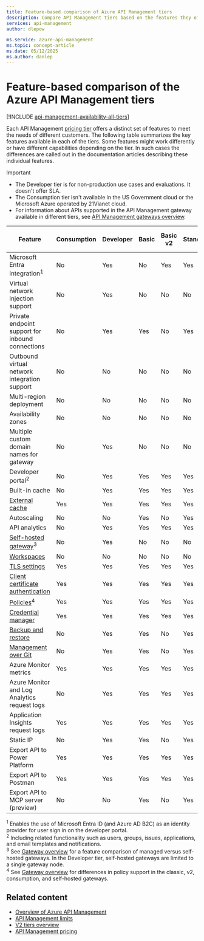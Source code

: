 ```yaml
---
title: Feature-based comparison of Azure API Management tiers
description: Compare API Management tiers based on the features they offer. See a table that summarizes the key features available in each pricing tier.
services: api-management
author: dlepow

ms.service: azure-api-management
ms.topic: concept-article
ms.date: 05/12/2025
ms.author: danlep
---
```


# Feature-based comparison of the Azure API Management tiers

[!INCLUDE [api-management-availability-all-tiers](../../includes/api-management-availability-all-tiers.md)]

Each API Management [pricing tier](api-management-key-concepts.md#api-management-tiers) offers a distinct set of features to meet the needs of different customers. The following table summarizes the key features available in each of the tiers. Some features might work differently or have different capabilities depending on the tier. In such cases the differences are called out in the documentation articles describing these individual features.

> [!IMPORTANT]
> * The Developer tier is for non-production use cases and evaluations. It doesn't offer SLA.
> * The Consumption tier isn't available in the US Government cloud or the Microsoft Azure operated by 21Vianet cloud. 
> * For information about APIs supported in the API Management gateway available in different tiers, see [API Management gateways overview](api-management-gateways-overview.md#backend-apis).


| Feature                                                                                      | Consumption | Developer | Basic | Basic v2 |Standard | Standard v2 | Premium | Premium v2 (preview) |
| -------------------------------------------------------------------------------------------- | ----------- | --------- | --------- | --------- | ----- | -------- | ------- | ------- | 
| Microsoft Entra integration<sup>1</sup>                                                             | No          | Yes       | No    | Yes      | Yes      | Yes      | Yes     | Yes |
| Virtual network injection support                                                               | No          | Yes       | No    | No       | No       | No       | Yes    | Yes |
| Private endpoint support for inbound connections                                                               | No          | Yes       | Yes    | No       | Yes      | Yes (preview)       | Yes  | No   |
| Outbound virtual network integration support                                                             | No          | No       | No    | No       | No       | Yes       | No    | Yes |
| Multi-region deployment                                                                      | No          | No        | No    | No       | No       | No       | Yes     | No |
| Availability zones                                                                           | No          | No        | No    | No       | No       | No       | Yes     | No  |
| Multiple custom domain names for gateway                                                                 | No          | Yes        | No    | No      | No       | No        | Yes     | No |
| Developer portal<sup>2</sup>                                                                 | No          | Yes       | Yes   | Yes      | Yes      | Yes      | Yes     | Yes |
| Built-in cache | No      | Yes                                            | Yes          | Yes       | Yes   | Yes      | Yes     | Yes |
| [External cache](./api-management-howto-cache-external.md)                                                    | Yes         | Yes       | Yes   | Yes      | Yes      | Yes      |Yes     | Yes
| Autoscaling                                                    | No         | No       | Yes   | No      | Yes      | No      |Yes     | No |
| API analytics                                     | No          | Yes       | Yes   | Yes      | Yes      | Yes      | Yes     | Yes |
| [Self-hosted gateway](self-hosted-gateway-overview.md)<sup>3</sup>                           | No          | Yes       | No    | No       | No       | No       | Yes     | No |
| [Workspaces](workspaces-overview.md)                                                         | No          | No       | No    | No     | No     | No       | Yes     |  No |
| [TLS settings](api-management-howto-manage-protocols-ciphers.md)                             | Yes         | Yes       | Yes   | Yes      | Yes      | Yes      | Yes     | Yes |
| [Client certificate authentication](api-management-howto-mutual-certificates-for-clients.md) | Yes         | Yes       | Yes   | Yes      | Yes     | Yes      |Yes     | Yes |
| [Policies](api-management-howto-policies.md)<sup>4</sup> | Yes         | Yes       | Yes   | Yes      | Yes      | Yes      | Yes     | Yes |
| [Credential manager](credentials-overview.md)  | Yes         | Yes       | Yes   | Yes      | Yes      | Yes      | Yes     |  Yes |
| [Backup and restore](api-management-howto-disaster-recovery-backup-restore.md)               | No          | Yes       | Yes   | No          | Yes      | No          | Yes     | No |
| [Management over Git](api-management-configuration-repository-git.md)                        | No          | Yes       | Yes   |No          | Yes      | No          | Yes     | No |
| Azure Monitor metrics                                                               | Yes          | Yes       | Yes   | Yes      | Yes      | Yes      | Yes     | Yes |
| Azure Monitor and Log Analytics request logs                                                              | No          | Yes       | Yes   | Yes      | Yes      | Yes      |Yes     | Yes |
| Application Insights request logs                                                               | Yes          | Yes       | Yes   | Yes      | Yes      | Yes      |Yes     | Yes |
| Static IP                                                                                    | No          | Yes       | Yes   | No          |Yes      | No          | Yes     | No |
| Export API to Power Platform                                                         | Yes          | Yes       | Yes    | Yes       | Yes       | Yes       | Yes     | Yes |
| Export API to Postman                                                         | Yes          | Yes       | Yes    | Yes       | Yes       | Yes       | Yes     | Yes |
| Export API to MCP server (preview)                                                        | No          | No       | Yes    | No       | Yes       | No       | Yes     | No |

<sup>1</sup> Enables the use of Microsoft Entra ID (and Azure AD B2C) as an identity provider for user sign in on the developer portal.<br/>
<sup>2</sup> Including related functionality such as users, groups, issues, applications, and email templates and notifications.<br/>
<sup>3</sup> See [Gateway overview](api-management-gateways-overview.md#feature-comparison-managed-versus-self-hosted-gateways) for a feature comparison of managed versus self-hosted gateways. In the Developer tier, self-hosted gateways are limited to a single gateway node. <br/>
<sup>4</sup> See [Gateway overview](api-management-gateways-overview.md#policies) for differences in policy support in the classic, v2, consumption, and self-hosted gateways. <br/>

## Related content

* [Overview of Azure API Management](api-management-key-concepts.md)
* [API Management limits](/azure/azure-resource-manager/management/azure-subscription-service-limits?toc=/azure/api-management/toc.json&bc=/azure/api-management/breadcrumb/toc.json#api-management-limits)
* [V2 tiers overview](v2-service-tiers-overview.md)
* [API Management pricing](https://azure.microsoft.com/pricing/details/api-management/)
